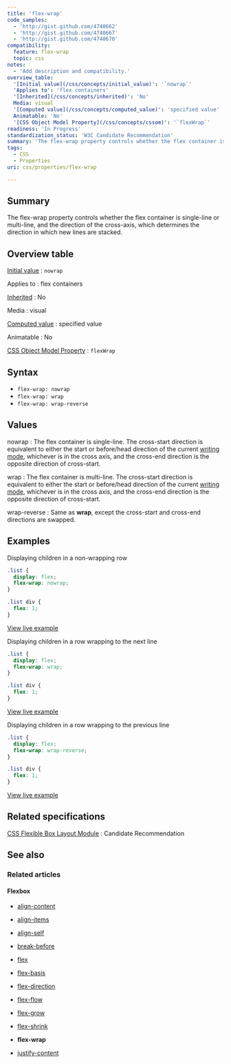 ```yaml
---
title: 'flex-wrap'
code_samples:
  - 'http://gist.github.com/4740662'
  - 'http://gist.github.com/4740667'
  - 'http://gist.github.com/4740670'
compatibility:
  feature: flex-wrap
  topic: css
notes:
  - 'Add description and compatibility.'
overview_table:
  '[Initial value](/css/concepts/initial_value)': '`nowrap`'
  'Applies to': 'flex containers'
  '[Inherited](/css/concepts/inherited)': 'No'
  Media: visual
  '[Computed value](/css/concepts/computed_value)': 'specified value'
  Animatable: 'No'
  '[CSS Object Model Property](/css/concepts/cssom)': '`flexWrap`'
readiness: 'In Progress'
standardization_status: 'W3C Candidate Recommendation'
summary: 'The flex-wrap property controls whether the flex container is single-line or multi-line, and the direction of the cross-axis, which determines the direction in which new lines are stacked.'
tags:
  - CSS
  - Properties
uri: css/properties/flex-wrap

---
```

## Summary

The flex-wrap property controls whether the flex container is single-line or multi-line, and the direction of the cross-axis, which determines the direction in which new lines are stacked.

## Overview table

[Initial value](/css/concepts/initial_value)
:   `nowrap`

Applies to
:   flex containers

[Inherited](/css/concepts/inherited)
:   No

Media
:   visual

[Computed value](/css/concepts/computed_value)
:   specified value

Animatable
:   No

[CSS Object Model Property](/css/concepts/cssom)
:   `flexWrap`

## Syntax

-   `flex-wrap: nowrap`
-   `flex-wrap: wrap`
-   `flex-wrap: wrap-reverse`

## Values

nowrap
:   The flex container is single-line. The cross-start direction is equivalent to either the start or before/head direction of the current [writing mode](/css/properties/writing-mode), whichever is in the cross axis, and the cross-end direction is the opposite direction of cross-start.

wrap
:   The flex container is multi-line. The cross-start direction is equivalent to either the start or before/head direction of the current [writing mode](/css/properties/writing-mode), whichever is in the cross axis, and the cross-end direction is the opposite direction of cross-start.

wrap-reverse
:   Same as **wrap**, except the cross-start and cross-end directions are swapped.

## Examples

Displaying children in a non-wrapping row

``` css
.list {
  display: flex;
  flex-wrap: nowrap;
}

.list div {
  flex: 1;
}
```

[View live example](http://code.webplatform.org/gist/4740662)

Displaying children in a row wrapping to the next line

``` css
.list {
  display: flex;
  flex-wrap: wrap;
}

.list div {
  flex: 1;
}
```

[View live example](http://code.webplatform.org/gist/4740667)

Displaying children in a row wrapping to the previous line

``` css
.list {
  display: flex;
  flex-wrap: wrap-reverse;
}

.list div {
  flex: 1;
}
```

[View live example](http://code.webplatform.org/gist/4740670)

## Related specifications

[CSS Flexible Box Layout Module](http://www.w3.org/TR/css3-flexbox/#flex-wrap-property)
:   Candidate Recommendation

## See also

### Related articles

#### Flexbox

-   [align-content](/css/properties/align-content)

-   [align-items](/css/properties/align-items)

-   [align-self](/css/properties/align-self)

-   [break-before](/css/properties/break-before)

-   [flex](/css/properties/flex)

-   [flex-basis](/css/properties/flex-basis)

-   [flex-direction](/css/properties/flex-direction)

-   [flex-flow](/css/properties/flex-flow)

-   [flex-grow](/css/properties/flex-grow)

-   [flex-shrink](/css/properties/flex-shrink)

-   **flex-wrap**

-   [justify-content](/css/properties/justify-content)
